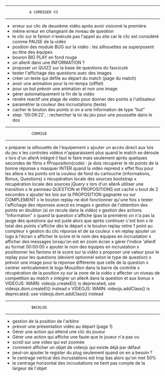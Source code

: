 


**************************************
               A CORRIGER V3
**************************************
- erreur sur clic de deuxième vidéo après avoir visionné la première
- même erreur en changeant de niveau de question
- le clic sur le fanion n'exécute pas l'appel au site car le clic est considéré comme PAUSE de la vidéo
- position des module BUG sur la vidéo : les silhouettes se superposent au titre des équipes
- bouron BIG PLAY en fond rouge
- un allerA dans une INFORMATION ?
- proposer un QUIZZ sur la base de questions du fascicule
- tester l'affichage des questions avec des images
- créer un texte qui défile au départ du match (page du match)
- avoir une animation pour la mi-temps (sifflet)
- pour un but prévoir une animation et non une image
- gérer automatiquement la fin de la vidéo
- rendre reactif une plage de vidéo pour donner des points à l'utilisateur
- paramétrer la couleur des incrustations (texte)
- cacher le bouton des points si on a une Information de type "but"
- step: '00:09:22', : rechercher la loi du jeu pour une poussette dans le dos


**************************************
                CORRIGE
**************************************
x préparer la silhouette de l'équipement
x ajouter un accès direct aux lois du jeu
x les controles vidéos n'apparaissent plus quand le match se déroule
x lors d'un allerA intégré il faut le faire mais seulement après quelques secondes de films
x fProposition(code) : je dois récupérer le nb points de la bonne réponse
x masquer INTER quand la vidéo reprend
x effet flou pour les allera
x les points ont la couleur de fond du cartouche (informations, Bonus, Questions)
x récupération locale des sources bootstrap
x récupération locale des sources jQuery 
x lors d'un allerA utiliser une transition
x le panneau QUESTION et PROPOSITIONS est caché u bout de 2 secondes
x ajouter les lois sur la PROPOSITION gagnante ou sur COMPLEMENT
x le bouton replay ne doit fonctionner qu'une fois
x tester l'affichage des réponses avecd es images
x gestion de l'obtention des points en doublon (si on recule dans la vidéo)
x gestion des actions "Information"
x quand la question s'affiche (pas la première) on n'a pas la jauge des questions qui est juste alors que après continuer c'est bon
x le total des points s'affiche dès le départ
x le bouton replay retire 1 point au compteur
x gestion du clic réponse et de sa couleur
x en replay ajouter un logo à l'écran
x afficher le score et le nom des équipes en incrustation
x afficher des messages lorsqu'on est en zoom écran
x gérer l'indice 'allerA' au format 00:00:00
x ajouter le nom des équipes en incrustation
x positionner les fanions et le score sur la vidéo
x proposer une valeur pour le replay pour les questions (devient optionnel selon le type de question)
x prévoir une image pour la réponse différente que celle de la question
x centrer verticalement le logo Mouzillon dans la barre de contrôle
x récupération de la position xy sur la zone de la vidéo
x affecter un niveau de competition au match
x intégrer un allerA dans la question et aux bonus
x VIDEOJS: WARN: videojs.createEl() is deprecated; use videojs.dom.createEl() instead
x VIDEOJS: WARN: videojs.addClass() is deprecated; use videojs.dom.addClass() instead

**************************************
                BACKLOG
**************************************
- gestion de la position de l'arbitre
- prévoir une présentation vidéo au départ (page 1)
- Gérer une action qui attend une clic du joueur
- Gérer une action qui affiche une faute que le joueur n'a pas vu
- scroll sur une video qui est zoomée
- comment afficher un objet de videojs qui existe déjà par défaut
- peut-on ajouter le register du plug seulement quand on en a besoin ?
- le centrage vertical des incrustations est trop bas alors qu'on met 50%
- le centrage horizontal des incrustations ne tient pas compte de la largeur de l'objet



